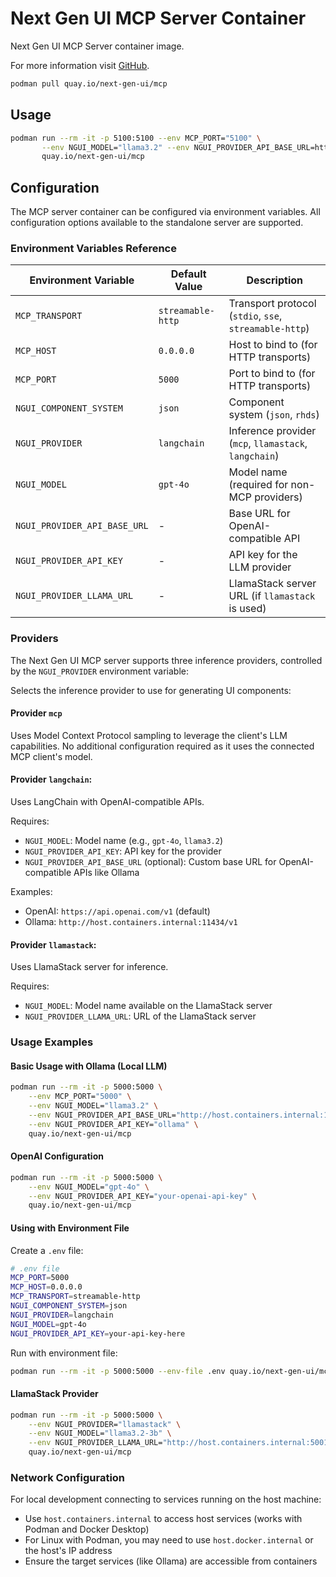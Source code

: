# Next Gen UI MCP Server Container

Next Gen UI MCP Server container image.

For more information visit [GitHub](https://github.com/RedHat-UX/next-gen-ui-agent).

```sh
podman pull quay.io/next-gen-ui/mcp
```

## Usage

```sh
podman run --rm -it -p 5100:5100 --env MCP_PORT="5100" \
       --env NGUI_MODEL="llama3.2" --env NGUI_PROVIDER_API_BASE_URL=http://host.containers.internal:11434 --env NGUI_PROVIDER_API_KEY="ollama" \
       quay.io/next-gen-ui/mcp
```

## Configuration

The MCP server container can be configured via environment variables. All configuration options available to the standalone server are supported.

### Environment Variables Reference

| Environment Variable         | Default Value     | Description                                            |
| ---------------------------- | ----------------- | ------------------------------------------------------ |
| `MCP_TRANSPORT`              | `streamable-http` | Transport protocol (`stdio`, `sse`, `streamable-http`) |
| `MCP_HOST`                   | `0.0.0.0`         | Host to bind to (for HTTP transports)                  |
| `MCP_PORT`                   | `5000`            | Port to bind to (for HTTP transports)                  |
| `NGUI_COMPONENT_SYSTEM`      | `json`            | Component system (`json`, `rhds`)                      |
| `NGUI_PROVIDER`              | `langchain`       | Inference provider (`mcp`, `llamastack`, `langchain`)  |
| `NGUI_MODEL`                 | `gpt-4o`          | Model name (required for non-MCP providers)            |
| `NGUI_PROVIDER_API_BASE_URL` | -                 | Base URL for OpenAI-compatible API                     |
| `NGUI_PROVIDER_API_KEY`      | -                 | API key for the LLM provider                           |
| `NGUI_PROVIDER_LLAMA_URL`    | -                 | LlamaStack server URL (if `llamastack` is used)         |

### Providers

The Next Gen UI MCP server supports three inference providers, controlled by the `NGUI_PROVIDER` environment variable:

Selects the inference provider to use for generating UI components:

#### Provider **`mcp`** 

Uses Model Context Protocol sampling to leverage the client's LLM capabilities. No additional configuration required as it uses the connected MCP client's model.

#### Provider **`langchain`**:

Uses LangChain with OpenAI-compatible APIs.

Requires:

- `NGUI_MODEL`: Model name (e.g., `gpt-4o`, `llama3.2`)
- `NGUI_PROVIDER_API_KEY`: API key for the provider
- `NGUI_PROVIDER_API_BASE_URL` (optional): Custom base URL for OpenAI-compatible APIs like Ollama

Examples:

- OpenAI: `https://api.openai.com/v1` (default)
- Ollama: `http://host.containers.internal:11434/v1`

#### Provider **`llamastack`**:

Uses LlamaStack server for inference.

Requires:

  - `NGUI_MODEL`: Model name available on the LlamaStack server
  - `NGUI_PROVIDER_LLAMA_URL`: URL of the LlamaStack server


### Usage Examples

#### Basic Usage with Ollama (Local LLM)
```bash
podman run --rm -it -p 5000:5000 \
    --env MCP_PORT="5000" \
    --env NGUI_MODEL="llama3.2" \
    --env NGUI_PROVIDER_API_BASE_URL="http://host.containers.internal:11434/v1" \
    --env NGUI_PROVIDER_API_KEY="ollama" \
    quay.io/next-gen-ui/mcp
```

#### OpenAI Configuration
```bash
podman run --rm -it -p 5000:5000 \
    --env NGUI_MODEL="gpt-4o" \
    --env NGUI_PROVIDER_API_KEY="your-openai-api-key" \
    quay.io/next-gen-ui/mcp
```

#### Using with Environment File
Create a `.env` file:
```bash
# .env file
MCP_PORT=5000
MCP_HOST=0.0.0.0
MCP_TRANSPORT=streamable-http
NGUI_COMPONENT_SYSTEM=json
NGUI_PROVIDER=langchain
NGUI_MODEL=gpt-4o
NGUI_PROVIDER_API_KEY=your-api-key-here
```

Run with environment file:
```bash
podman run --rm -it -p 5000:5000 --env-file .env quay.io/next-gen-ui/mcp
```

#### LlamaStack Provider
```bash
podman run --rm -it -p 5000:5000 \
    --env NGUI_PROVIDER="llamastack" \
    --env NGUI_MODEL="llama3.2-3b" \
    --env NGUI_PROVIDER_LLAMA_URL="http://host.containers.internal:5001" \
    quay.io/next-gen-ui/mcp
```

### Network Configuration

For local development connecting to services running on the host machine:

- Use `host.containers.internal` to access host services (works with Podman and Docker Desktop)
- For Linux with Podman, you may need to use `host.docker.internal` or the host's IP address
- Ensure the target services (like Ollama) are accessible from containers
